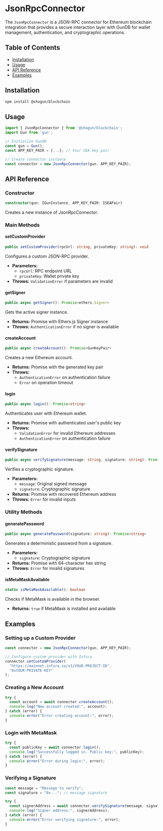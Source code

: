 # JsonRpcConnector

The `JsonRpcConnector` is a JSON-RPC connector for Ethereum blockchain integration that provides a secure interaction layer with GunDB for wallet management, authentication, and cryptographic operations.

## Table of Contents
- [Installation](#installation)
- [Usage](#usage)
- [API Reference](#api-reference)
- [Examples](#examples)

## Installation

```bash
npm install @shogun/blockchain
```

## Usage

```typescript
import { JsonRpcConnector } from '@shogun/blockchain';
import Gun from 'gun';

// Initialize GunDB
const gun = Gun();
const APP_KEY_PAIR = {...}; // Your SEA key pair

// Create connector instance
const connector = new JsonRpcConnector(gun, APP_KEY_PAIR);
```

## API Reference

### Constructor

```typescript
constructor(gun: IGunInstance, APP_KEY_PAIR: ISEAPair)
```

Creates a new instance of JsonRpcConnector.

### Main Methods

#### setCustomProvider

```typescript
public setCustomProvider(rpcUrl: string, privateKey: string): void
```

Configures a custom JSON-RPC provider.

- **Parameters:**
  - `rpcUrl`: RPC endpoint URL
  - `privateKey`: Wallet private key
- **Throws:** `ValidationError` if parameters are invalid

#### getSigner

```typescript
public async getSigner(): Promise<ethers.Signer>
```

Gets the active signer instance.

- **Returns:** Promise with Ethers.js Signer instance
- **Throws:** `AuthenticationError` if no signer is available

#### createAccount

```typescript
public async createAccount(): Promise<GunKeyPair>
```

Creates a new Ethereum account.

- **Returns:** Promise with the generated key pair
- **Throws:** 
  - `AuthenticationError` on authentication failure
  - `Error` on operation timeout

#### login

```typescript
public async login(): Promise<string>
```

Authenticates user with Ethereum wallet.

- **Returns:** Promise with authenticated user's public key
- **Throws:**
  - `ValidationError` for invalid Ethereum addresses
  - `AuthenticationError` on authentication failure

#### verifySignature

```typescript
public async verifySignature(message: string, signature: string): Promise<string>
```

Verifies a cryptographic signature.

- **Parameters:**
  - `message`: Original signed message
  - `signature`: Cryptographic signature
- **Returns:** Promise with recovered Ethereum address
- **Throws:** `Error` for invalid inputs

### Utility Methods

#### generatePassword

```typescript
public async generatePassword(signature: string): Promise<string>
```

Generates a deterministic password from a signature.

- **Parameters:**
  - `signature`: Cryptographic signature
- **Returns:** Promise with 64-character hex string
- **Throws:** `Error` for invalid signatures

#### isMetaMaskAvailable

```typescript
static isMetaMaskAvailable(): boolean
```

Checks if MetaMask is available in the browser.

- **Returns:** `true` if MetaMask is installed and available

## Examples

### Setting up a Custom Provider

```typescript
const connector = new JsonRpcConnector(gun, APP_KEY_PAIR);

// Configure custom provider with Infura
connector.setCustomProvider(
  "https://mainnet.infura.io/v3/YOUR-PROJECT-ID",
  "0xYOUR-PRIVATE-KEY"
);
```

### Creating a New Account

```typescript
try {
  const account = await connector.createAccount();
  console.log("New account created:", account);
} catch (error) {
  console.error("Error creating account:", error);
}
```

### Login with MetaMask

```typescript
try {
  const publicKey = await connector.login();
  console.log("Successfully logged in. Public key:", publicKey);
} catch (error) {
  console.error("Error during login:", error);
}
```

### Verifying a Signature

```typescript
const message = "Message to verify";
const signature = "0x..."; // message signature

try {
  const signerAddress = await connector.verifySignature(message, signature);
  console.log("Signer address:", signerAddress);
} catch (error) {
  console.error("Error verifying signature:", error);
}
``` 